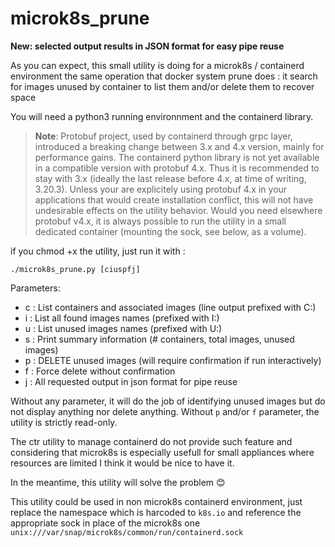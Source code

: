 # microk8s_prune

**New: selected output results in JSON format for easy pipe reuse**

As you can expect, this small utility is doing for a microk8s / containerd environment the same operation that docker system prune does : it search for images unused by container to list them and/or delete them to recover space

You will need a python3 running environnment and the containerd library.
> **Note**: Protobuf project, used by containerd through grpc layer, introduced a breaking change between 3.x and 4.x version, mainly for performance gains. The containerd python library is not yet available in a compatible version with protobuf 4.x. Thus it is recommended to stay with 3.x (ideally the last release before 4.x, at time of writing, 3.20.3). Unless your are explicitely using protobuf 4.x in your applications that would create installation conflict, this will not have undesirable effects on the utility behavior. Would you need elsewhere protobuf v4.x, it is always possible to run the utility in a small dedicated container (mounting the sock, see below, as a volume).

if you chmod +x the utility, just run it with :

```./microk8s_prune.py [ciuspfj]```

Parameters:
- c : List containers and associated images (line output prefixed with C:)
- i : List all found images names (prefixed with I:)
- u : List unused images names (prefixed with U:)
- s : Print summary information (# containers, total images, unused images)
- p : DELETE unused images (will require confirmation if run interactively)
- f : Force delete without confirmation
- j : All requested output in json format for pipe reuse

Without any parameter, it will do the job of identifying unused images but do not display anything nor delete anything. Without ```p``` and/or ```f``` parameter, the utility is strictly read-only.

The ctr utility to manage containerd do not provide such feature and considering that microk8s is especially usefull for small appliances where resources are limited I think it would be nice to have it.

In the meantime, this utility will solve the problem 😊

This utility could be used in non microk8s containerd environment, just replace the namespace which is harcoded to ```k8s.io``` and reference the appropriate sock in place of the microk8s one ``unix:///var/snap/microk8s/common/run/containerd.sock``

